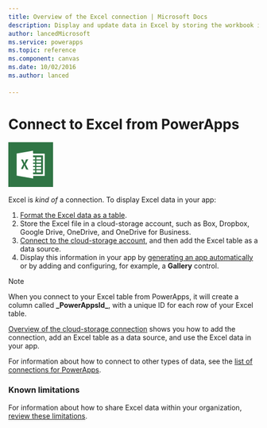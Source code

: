 ```yaml
---
title: Overview of the Excel connection | Microsoft Docs
description: Display and update data in Excel by storing the workbook in a cloud-storage account and then connecting to the data from your app.
author: lancedMicrosoft
ms.service: powerapps
ms.topic: reference
ms.component: canvas
ms.date: 10/02/2016
ms.author: lanced

---
```

# Connect to Excel from PowerApps
![Excel](./media/connection-excel/excelicon.png)

Excel is *kind of* a connection. To display Excel data in your app:

1. [Format the Excel data as a table](https://support.office.com/article/Create-an-Excel-table-in-a-worksheet-E81AA349-B006-4F8A-9806-5AF9DF0AC664).
2. Store the Excel file in a cloud-storage account, such as Box, Dropbox, Google Drive, OneDrive, and OneDrive for Business.
3. [Connect to the cloud-storage account](../add-manage-connections.md), and then add the Excel table as a data source.
4. Display this information in your app by [generating an app automatically](../get-started-create-from-data.md) or by adding and configuring, for example, a **Gallery** control.

> [!NOTE]
> When you connect to your Excel table from PowerApps, it will create a column called **\_PowerAppsId_**, with a unique ID for each row of your Excel table.

[Overview of the cloud-storage connection](cloud-storage-blob-connections.md) shows you how to add the connection, add an Excel table as a data source, and use the Excel data in your app.

For information about how to connect to other types of data, see the [list of connections for PowerApps](../connections-list.md).

### Known limitations
For information about how to share Excel data within your organization, [review these limitations](cloud-storage-blob-connections.md#sharing-excel-tables).

